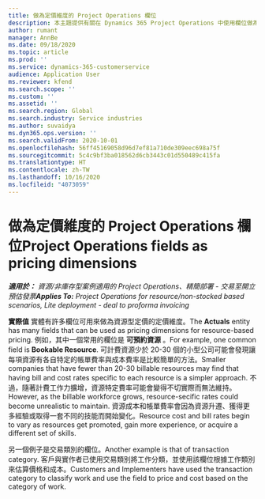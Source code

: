 ```yaml
---
title: 做為定價維度的 Project Operations 欄位
description: 本主題提供有關在 Dynamics 365 Project Operations 中使用欄位做為定價維度的資訊。
author: rumant
manager: AnnBe
ms.date: 09/18/2020
ms.topic: article
ms.prod: ''
ms.service: dynamics-365-customerservice
audience: Application User
ms.reviewer: kfend
ms.search.scope: ''
ms.custom: ''
ms.assetid: ''
ms.search.region: Global
ms.search.industry: Service industries
ms.author: suvaidya
ms.dyn365.ops.version: ''
ms.search.validFrom: 2020-10-01
ms.openlocfilehash: 56ff45169058d96d7ef81a710de309eec698a75f
ms.sourcegitcommit: 5c4c9bf3ba018562d6cb3443c01d550489c415fa
ms.translationtype: HT
ms.contentlocale: zh-TW
ms.lasthandoff: 10/16/2020
ms.locfileid: "4073059"
---
```

# <a name="project-operations-fields-as-pricing-dimensions"></a><span data-ttu-id="fa736-103">做為定價維度的 Project Operations 欄位</span><span class="sxs-lookup"><span data-stu-id="fa736-103">Project Operations fields as pricing dimensions</span></span>

<span data-ttu-id="fa736-104">_**適用於：** 資源/非庫存型案例適用的 Project Operations、精簡部署 - 交易至開立預估發票_</span><span class="sxs-lookup"><span data-stu-id="fa736-104">_**Applies To:** Project Operations for resource/non-stocked based scenarios, Lite deployment - deal to proforma invoicing_</span></span>

<span data-ttu-id="fa736-105">**實際值** 實體有許多欄位可用來做為資源型定價的定價維度。</span><span class="sxs-lookup"><span data-stu-id="fa736-105">The **Actuals** entity has many fields that can be used as pricing dimensions for resource-based pricing.</span></span> <span data-ttu-id="fa736-106">例如，其中一個常用的欄位是 **可預約資源** 。</span><span class="sxs-lookup"><span data-stu-id="fa736-106">For example, one common field is **Bookable Resource**.</span></span> <span data-ttu-id="fa736-107">可計費資源少於 20-30 個的小型公司可能會發現讓每項資源有各自特定的帳單費率與成本費率是比較簡單的方法。</span><span class="sxs-lookup"><span data-stu-id="fa736-107">Smaller companies that have fewer than 20-30 billable resources may find that having bill and cost rates specific to each resource is a simpler approach.</span></span> <span data-ttu-id="fa736-108">不過，隨著計費工作力擴增，資源特定費率可能會變得不切實際而無法維持。</span><span class="sxs-lookup"><span data-stu-id="fa736-108">However, as the billable workforce grows, resource-secific rates could become unrealistic to maintain.</span></span> <span data-ttu-id="fa736-109">資源成本和帳單費率會因為資源升遷、獲得更多經驗或取得一套不同的技能而開始變化。</span><span class="sxs-lookup"><span data-stu-id="fa736-109">Resource cost and bill rates begin to vary as resources get promoted, gain more experience, or acquire a different set of skills.</span></span> 

<span data-ttu-id="fa736-110">另一個例子是交易類別的欄位。</span><span class="sxs-lookup"><span data-stu-id="fa736-110">Another example is that of transaction category.</span></span> <span data-ttu-id="fa736-111">客戶與實作者已使用交易類別將工作分類，並使用該欄位根據工作類別來估算價格和成本。</span><span class="sxs-lookup"><span data-stu-id="fa736-111">Customers and Implementers have used the transaction category to classify work and use the field to price and cost based on the category of work.</span></span>
